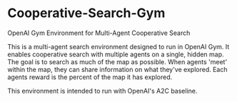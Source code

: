 # Cooperative-Search-Gym
OpenAI Gym Environment for Multi-Agent Cooperative Search  

This is a multi-agent search environment designed to run in OpenAI Gym.
It enables cooperative search with multiple agents on a single, hidden map. 
The goal is to search as much of the map as possible.
When agents 'meet' within the map, they can share information on what they've explored.
Each agents reward is the percent of the map it has explored.  

This environment is intended to run with OpenAI's A2C baseline.

